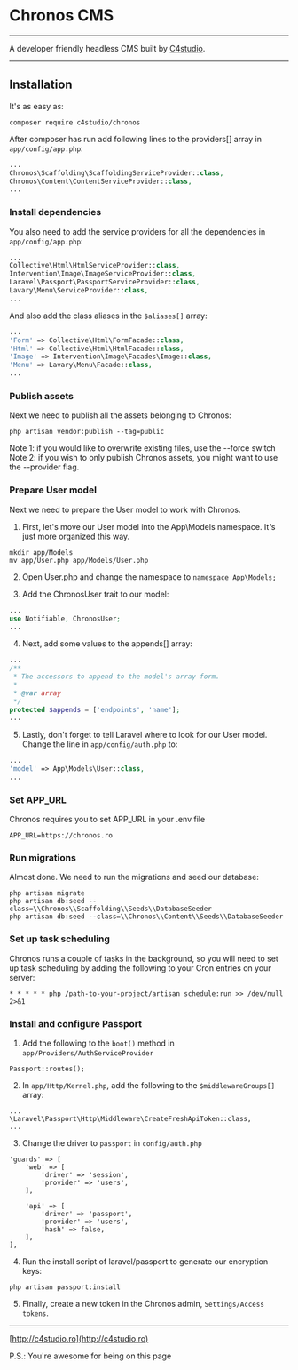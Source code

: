 # Chronos CMS

---

A developer friendly headless CMS built by [C4studio](http://c4studio.ro).

---

## Installation

It's as easy as:

    composer require c4studio/chronos

After composer has run add following lines to the providers[] array in ```app/config/app.php```:

```php
...
Chronos\Scaffolding\ScaffoldingServiceProvider::class,
Chronos\Content\ContentServiceProvider::class,
...
```


### Install dependencies

You also need to add the service providers for all the dependencies in ```app/config/app.php```:

```php
...
Collective\Html\HtmlServiceProvider::class,
Intervention\Image\ImageServiceProvider::class,
Laravel\Passport\PassportServiceProvider::class,
Lavary\Menu\ServiceProvider::class,
...
```

And also add the class aliases in the ```$aliases[]``` array:

```php
...
'Form' => Collective\Html\FormFacade::class,
'Html' => Collective\Html\HtmlFacade::class,
'Image' => Intervention\Image\Facades\Image::class,
'Menu' => Lavary\Menu\Facade::class,
...
```


### Publish assets

Next we need to publish all the assets belonging to Chronos:

	php artisan vendor:publish --tag=public

Note 1: if you would like to overwrite existing files, use the --force switch
Note 2: if you wish to only publish Chronos assets, you might want to use the --provider flag.


### Prepare User model

Next we need to prepare the User model to work with Chronos.

1. First, let's move our User model into the App\Models namespace. It's just more organized this way.

```
mkdir app/Models
mv app/User.php app/Models/User.php
```

2. Open User.php and change the namespace to ```namespace App\Models;```

3. Add the ChronosUser trait to our model:

```php
...
use Notifiable, ChronosUser;
...
```

4. Next, add some values to the appends[] array:

```php
...
/**
 * The accessors to append to the model's array form.
 *
 * @var array
 */
protected $appends = ['endpoints', 'name'];
...
```

5. Lastly, don't forget to tell Laravel where to look for our User model. Change the line in ```app/config/auth.php``` to:

```php
...
'model' => App\Models\User::class,
...
```


### Set APP_URL

Chronos requires you to set APP_URL in your .env file

```
APP_URL=https://chronos.ro
```


### Run migrations

Almost done. We need to run the migrations and seed our database:

```
php artisan migrate
php artisan db:seed --class=\\Chronos\\Scaffolding\\Seeds\\DatabaseSeeder
php artisan db:seed --class=\\Chronos\\Content\\Seeds\\DatabaseSeeder
```


### Set up task scheduling

Chronos runs a couple of tasks in the background, so you will need to set up task scheduling by adding the following to your Cron entries on your server:

```
* * * * * php /path-to-your-project/artisan schedule:run >> /dev/null 2>&1
```


### Install and configure Passport

1. Add the following to the ```boot()``` method in ```app/Providers/AuthServiceProvider```

```
Passport::routes();
```

2. In ```app/Http/Kernel.php```, add the following to the ```$middlewareGroups[]``` array:

```
...
\Laravel\Passport\Http\Middleware\CreateFreshApiToken::class,
...
```

3. Change the driver to ```passport``` in ```config/auth.php```

```
'guards' => [
    'web' => [
        'driver' => 'session',
        'provider' => 'users',
    ],

    'api' => [
        'driver' => 'passport',
        'provider' => 'users',
        'hash' => false,
    ],
],
```

4. Run the install script of laravel/passport to generate our encryption keys:

```
php artisan passport:install
```

5. Finally, create a new token in the Chronos admin, ```Settings/Access tokens```.


---
[http://c4studio.ro](http://c4studio.ro)

P.S.: You're awesome for being on this page